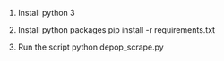 
1. Install python 3

2. Install python packages
  pip install -r requirements.txt

3. Run the script
  python depop_scrape.py

